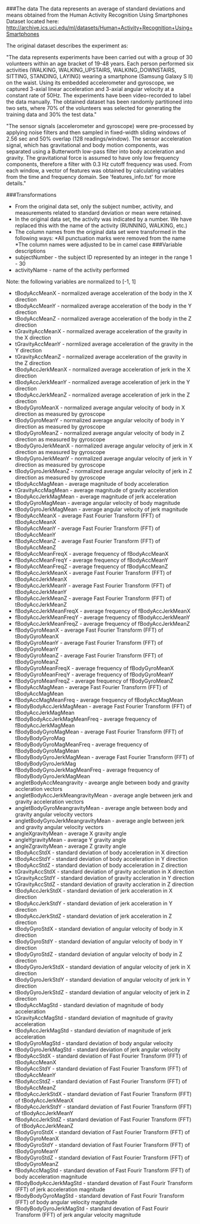 ###The data
The data represents an average of standard deviations and means obtained from the Human Activity Recognition Using Smartphones Dataset located here:
http://archive.ics.uci.edu/ml/datasets/Human+Activity+Recognition+Using+Smartphones

The original dataset describes the experiment as:

"The data represents experiments have been carried out with a group of 30 volunteers within an age bracket of 19-48 years. Each person performed six activities (WALKING, WALKING_UPSTAIRS, WALKING_DOWNSTAIRS, SITTING, STANDING, LAYING) wearing a smartphone (Samsung Galaxy S II) on the waist. Using its embedded accelerometer and gyroscope, we captured 3-axial linear acceleration and 3-axial angular velocity at a constant rate of 50Hz. The experiments have been video-recorded to label the data manually. The obtained dataset has been randomly partitioned into two sets, where 70% of the volunteers was selected for generating the training data and 30% the test data." 

"The sensor signals (accelerometer and gyroscope) were pre-processed by applying noise filters and then sampled in fixed-width sliding windows of 2.56 sec and 50% overlap (128 readings/window). The sensor acceleration signal, which has gravitational and body motion components, was separated using a Butterworth low-pass filter into body acceleration and gravity. The gravitational force is assumed to have only low frequency components, therefore a filter with 0.3 Hz cutoff frequency was used. From each window, a vector of features was obtained by calculating variables from the time and frequency domain. See 'features_info.txt' for more details." 

###Transformations
* From the original data set, only the subject number, activity, and measurements related to standard deviation or mean were retained.
* In the original data set, the activity was indicated by a number. We have replaced this with the name of the activity (RUNNING, WALKING, etc.)
* The column names from the original data set were transformed in the following ways:
  *All punctuation marks were removed from the name
  *The column names were adjusted to be in camel case
###Variable descriptions
* subjectNumber - the subject ID represented by an integer in the range 1 - 30
* activityName - name of the activity performed

Note: the following variables are normalized to [-1, 1]

* tBodyAccMeanX - normalized average acceleration of the body in the X direction
* tBodyAccMeanY - normalized average acceleration of the body in the Y direction 
* tBodyAccMeanZ - normalized average acceleration of the body in the Z direction 
* tGravityAccMeanX - normalized average acceleration of the gravity in the X direction
* tGravityAccMeanY - normlized average acceleration of the gravity in the Y direction
* tGravityAccMeanZ - normalized average acceleration of the gravity in the Z direction
* tBodyAccJerkMeanX - normalized average acceleration of jerk in the X direction
* tBodyAccJerkMeanY - normalized average acceleration of jerk in the Y direction
* tBodyAccJerkMeanZ - normalized average acceleration of jerk in the Z direction
* tBodyGyroMeanX - normalized average angular velocity of body in X direction as measured by gyroscope
* tBodyGyroMeanY - normalized average angular velocity of body in Y direction as measured by gyroscope
* tBodyGyroMeanZ - normalized average angular velocity of body in Z direction as measured by gyroscope
* tBodyGyroJerkMeanX - normalized average angular velocity of jerk in X direction as measured by gyroscope
* tBodyGyroJerkMeanY - normalized average angular velocity of jerk in Y direction as measured by gyroscope
* tBodyGyroJerkMeanZ - normalized average angular velocity of jerk in Z direction as measured by gyroscope
* tBodyAccMagMean - average magnitude of body acceleration
* tGravityAccMagMean - average magnitude of gravity acceleration
* tBodyAccJerkMagMean - average magnitude of jerk acceleration
* tBodyGyroMagMean - average angular velocity of body magnitude
* tBodyGyroJerkMagMean - average angular velocity of jerk magnitude
* fBodyAccMeanX - average Fast Fourier Transform (FFT) of tBodyAccMeanX
* fBodyAccMeanY - average Fast Fourier Transform (FFT) of tBodyAccMeanY
* fBodyAccMeanZ - average Fast Fourier Transform (FFT) of tBodyAccMeanZ
* fBodyAccMeanFreqX - average frequency of fBodyAccMeanX
* fBodyAccMeanFreqY - average frequency of fBodyAccMeanY
* fBodyAccMeanFreqZ - average frequency of fBodyAccMeanZ
* fBodyAccJerkMeanX - average Fast Fourier Transform (FFT) of tBodyAccJerkMeanX
* fBodyAccJerkMeanY - average Fast Fourier Transform (FFT) of tBodyAccJerkMeanY
* fBodyAccJerkMeanZ - average Fast Fourier Transform (FFT) of tBodyAccJerkMeanZ
* fBodyAccJerkMeanFreqX - average frequency of fBodyAccJerkMeanX
* fBodyAccJerkMeanFreqY - average frequency of fBodyAccJerkMeanY
* fBodyAccJerkMeanFreqZ - average frequency of fBodyAccJerkMeanZ
* fBodyGyroMeanX - average Fast Fourier Transform (FFT) of tBodyGyroMeanX
* fBodyGyroMeanY - average Fast Fourier Transform (FFT) of tBodyGyroMeanY
* fBodyGyroMeanZ - average Fast Fourier Transform (FFT) of tBodyGyroMeanZ
* fBodyGyroMeanFreqX - average frequency of fBodyGyroMeanX
* fBodyGyroMeanFreqY - average frequency of fBodyGyroMeanY
* fBodyGyroMeanFreqZ - average frequency of fBodyGyroMeanZ
* fBodyAccMagMean - average Fast Fourier Transform (FFT) of tBodyAccMagMean
* fBodyAccMagMeanFreq - average frequency of fBodyAccMagMean
* fBodyBodyAccJerkMagMean - average Fast Fourier Transform (FFT) of tBodyAccJerkMagMean
* fBodyBodyAccJerkMagMeanFreq - average frequency of fBodyAccJerkMagMean
* fBodyBodyGyroMagMean -  average Fast Fourier Transform (FFT) of tBodyBodyGyroMag
* fBodyBodyGyroMagMeanFreq - average frequency of fBodyBodyGyroMagMean
* fBodyBodyGyroJerkMagMean -  average Fast Fourier Transform (FFT) of tBodyBodyGyroJerkMag
* fBodyBodyGyroJerkMagMeanFreq - average frequency of fBodyBodyGyroJerkMagMean
* angletBodyAccMeangravity - avearge angle between body and gravity accleration vectors
* angletBodyAccJerkMeangravityMean - average angle between jerk and gravity acceleration vectors
* angletBodyGyroMeangravityMean - average angle between body and gravity angular velocity vectors
* angletBodyGyroJerkMeangravityMean - average angle between jerk and gravity angular velocity vectors
* angleXgravityMean - average X gravity angle
* angleYgravityMean - average Y gravity angle
* angleZgravityMean - average Z gravity angle
* tBodyAccStdX - standard deviation of body acceleration in X direction
* tBodyAccStdY - standard deviation of body acceleration in Y direction
* tBodyAccStdZ - standard deviation of body acceleration in Z direction
* tGravityAccStdX - standard deviation of gravity accleration in X direction
* tGravityAccStdY - standard deviation of gravity accleration in Y direction
* tGravityAccStdZ - standard deviation of gravity accleration in Z direction
* tBodyAccJerkStdX - standard deviation of jerk acceleration in X direction
* tBodyAccJerkStdY - standard deviation of jerk acceleration in Y direction
* tBodyAccJerkStdZ - standard deviation of jerk acceleration in Z direction
* tBodyGyroStdX - standard deviation of angular velocity of body in X direction
* tBodyGyroStdY - standard deviation of angular velocity of body in Y direction
* tBodyGyroStdZ - standard deviation of angular velocity of body in Z direction
* tBodyGyroJerkStdX - standard deviation of angular velocity of jerk in X direction
* tBodyGyroJerkStdY - standard deviation of angular velocity of jerk in Y direction
* tBodyGyroJerkStdZ - standard deviation of angular velocity of jerk in Z direction
* tBodyAccMagStd - standard deviation of magnitude of body acceleration
* tGravityAccMagStd - standard deviation of magnitude of gravity acceleration
* tBodyAccJerkMagStd - standard deviation of magnitude of jerk acceleration
* tBodyGyroMagStd - standard deviation of body angular velocity
* tBodyGyroJerkMagStd - standard deviation of jerk angular velocity
* fBodyAccStdX - standard deviation of Fast Fourier Transform (FFT) of tBodyAccMeanX
* fBodyAccStdY - standard deviation of Fast Fourier Transform (FFT) of tBodyAccMeanY
* fBodyAccStdZ - standard deviation of Fast Fourier Transform (FFT) of tBodyAccMeanZ
* fBodyAccJerkStdX - standard deviation of Fast Fourier Transform (FFT) of tBodyAccJerkMeanX
* fBodyAccJerkStdY - standard deviation of Fast Fourier Transform (FFT) of tBodyAccJerkMeanY
* fBodyAccJerkStdZ - standard deviation of Fast Fourier Transform (FFT) of tBodyAccJerkMeanZ
* fBodyGyroStdX - standard deviation of Fast Fourier Transform (FFT) of tBodyGyroMeanX
* fBodyGyroStdY - standard deviation of Fast Fourier Transform (FFT) of tBodyGyroMeanY
* fBodyGyroStdZ - standard deviation of Fast Fourier Transform (FFT) of tBodyGyroMeanZ
* fBodyAccMagStd - standard devation of Fast Fourir Transform (FFT) of body acceleration magnitude
* fBodyBodyAccJerkMagStd - standard devation of Fast Fourir Transform (FFT) of jerk acceleration magnitude
* fBodyBodyGyroMagStd - standard devation of Fast Fourir Transform (FFT) of body angular velocity magnitude
* fBodyBodyGyroJerkMagStd - standard devation of Fast Fourir Transform (FFT) of jerk angular velocity magnitude
